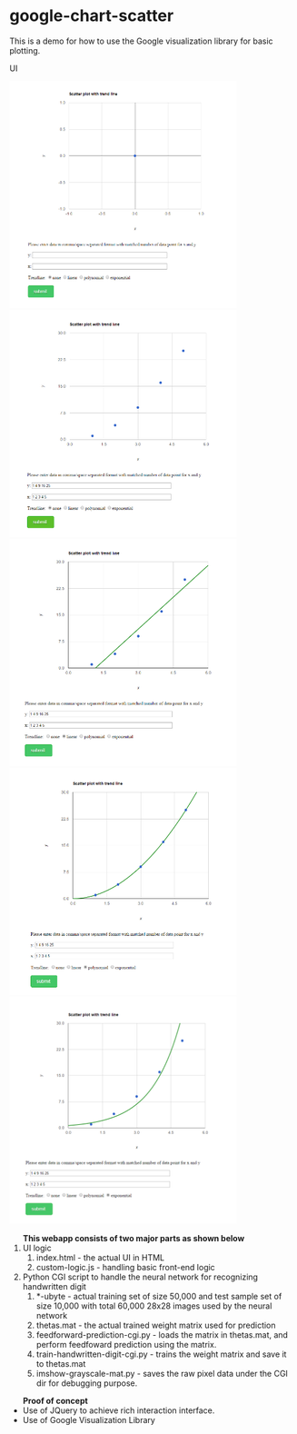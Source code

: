 # google-chart-scatter
This is a demo for how to use the Google visualization library for basic plotting.

<p>UI</p>
<img src='/img/init.png?raw=true' alt="1" height="400px" width='400'>

<img src='/img/none.png?raw=true' alt="1" height="400px" width='400'>

<img src='/img/linear.png?raw=true' alt="2" height="400px" width='400'>

<img src='/img/polynomial.png?raw=true' alt="6" height="400px" width='400'>

<img src='/img/exponential.png?raw=true' alt="6" height="400px" width='400'>

<ol><b>This webapp consists of two major parts as shown below</b>
  <li>UI logic
    <ol>
      <li>index.html - the actual UI in HTML</li>
      <li>custom-logic.js - handling basic front-end logic</li>
    </ol>
  </li>
  <li>Python CGI script to handle the neural network for recognizing handwritten digit
    <ol>
      <li>*-ubyte - actual training set of size 50,000  and test sample set of size 10,000 with total 60,000 28x28 images used by the neural network</li>
      <li>thetas.mat - the actual trained weight matrix used for prediction</li>
      <li>feedforward-prediction-cgi.py - loads the matrix in thetas.mat, and perform feedfoward prediction using the matrix.</li>
      <li>train-handwritten-digit-cgi.py - trains the weight matrix and save it to thetas.mat</li>
      <li>imshow-grayscale-mat.py - saves the raw pixel data under the CGI dir for debugging purpose.</li>
    </ol>
  </li>
</ol>

<ul><b>Proof of concept</b>
  <li>Use of JQuery to achieve rich interaction interface.</li>
  <li>Use of Google Visualization Library</li>
</ul>
